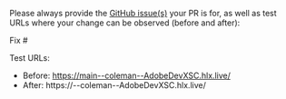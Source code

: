 Please always provide the [GitHub issue(s)](../issues) your PR is for, as well as test URLs where your change can be observed (before and after):

Fix #<gh-issue-id>

Test URLs:
- Before: https://main--coleman--AdobeDevXSC.hlx.live/
- After: https://<branch>--coleman--AdobeDevXSC.hlx.live/
